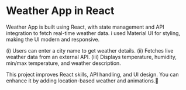 # Weather App in React

Weather App is built using React, with state management and API integration to fetch real-time weather data. i used Material UI for styling, making the UI modern and responsive.

(i) Users can enter a city name to get weather details.
(ii) Fetches live weather data from an external API.
(iii) Displays temperature, humidity, min/max temperature, and weather description.

This project improves React skills, API handling, and UI design. You can enhance it by adding location-based weather and animations.🚀